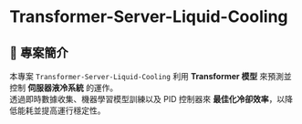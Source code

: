 # Transformer-Server-Liquid-Cooling

## 📌 專案簡介
本專案 `Transformer-Server-Liquid-Cooling` 利用 **Transformer 模型** 來預測並控制 **伺服器液冷系統** 的運作。  
透過即時數據收集、機器學習模型訓練以及 PID 控制器來 **最佳化冷卻效率**，以降低能耗並提高運行穩定性。
